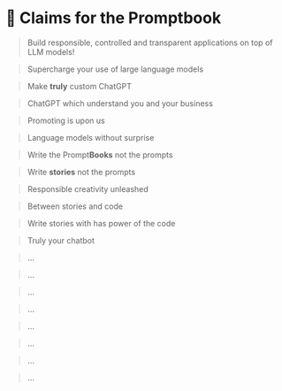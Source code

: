 # 🤍 Claims for the Promptbook

> Build responsible, controlled and transparent applications on top of LLM models!

> Supercharge your use of large language models

> Make **truly** custom ChatGPT 

> ChatGPT which understand you and your business 

> Promoting is upon us

> Language models without surprise 

> Write the Prompt**Books** not the prompts

> Write **stories** not the prompts 

> Responsible creativity unleashed 

> Between stories and code

> Write stories with has power of the code

> Truly your chatbot

> ...

> ...

> ...

> ...

> ...

> ...

> ...

> ...
